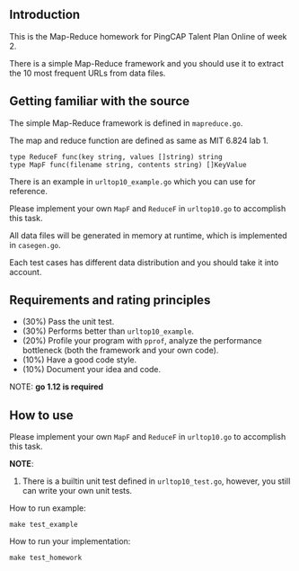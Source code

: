 ## Introduction

This is the Map-Reduce homework for PingCAP Talent Plan Online of week 2.

There is a simple Map-Reduce framework and you should use it to extract the 10 most frequent URLs from data files.

## Getting familiar with the source

The simple Map-Reduce framework is defined in `mapreduce.go`.

The map and reduce function are defined as same as MIT 6.824 lab 1.
```
type ReduceF func(key string, values []string) string
type MapF func(filename string, contents string) []KeyValue
```

There is an example in `urltop10_example.go` which you can use for reference.

Please implement your own `MapF` and `ReduceF` in `urltop10.go` to accomplish this task.

All data files will be generated in memory at runtime, which is implemented in `casegen.go`.

Each test cases has different data distribution and you should take it into account.

## Requirements and rating principles

* (30%) Pass the unit test.
* (30%) Performs better than `urltop10_example`.
* (20%) Profile your program with `pprof`, analyze the performance bottleneck (both the framework and your own code).
* (10%) Have a good code style.
* (10%) Document your idea and code.

NOTE: **go 1.12 is required**

## How to use

Please implement your own `MapF` and `ReduceF` in `urltop10.go` to accomplish this task.

**NOTE**:
1. There is a builtin unit test defined in `urltop10_test.go`, however, you still can write your own unit tests.

How to run example:
```
make test_example
```

How to run your implementation:
```
make test_homework
```
